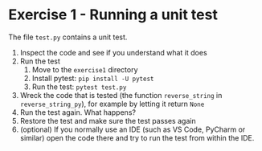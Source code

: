 # Exercise 1 - Running a unit test

The file `test.py` contains a unit test. 

1. Inspect the code and see if you understand what it does 
2. Run the test
    1. Move to the `exercise1` directory 
   2. Install pytest: `pip install -U pytest`
   3. Run the test: `pytest test.py` 
3. Wreck the code that is tested (the function `reverse_string` in `reverse_string_py`), for example by letting it return `None`
4. Run the test again. What happens?
5. Restore the test and make sure the test passes again
6. (optional) If you normally use an IDE (such as VS Code, PyCharm or similar) open the code there and try to run the test from within the IDE.  